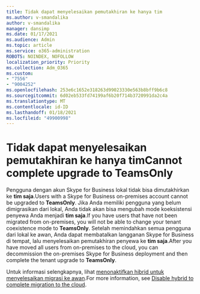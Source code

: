 ```yaml
---
title: Tidak dapat menyelesaikan pemutakhiran ke hanya tim
ms.author: v-smandalika
author: v-smandalika
manager: dansimp
ms.date: 01/17/2021
ms.audience: Admin
ms.topic: article
ms.service: o365-administration
ROBOTS: NOINDEX, NOFOLLOW
localization_priority: Priority
ms.collection: Adm_O365
ms.custom:
- "7556"
- "9004252"
ms.openlocfilehash: 253e6c1652e318263d99023330e563b8bff9b6c8
ms.sourcegitcommit: 6d02eb533fd74199af6b20f714b3720991da2c4a
ms.translationtype: MT
ms.contentlocale: id-ID
ms.lasthandoff: 01/18/2021
ms.locfileid: "49900998"
---
```

# <a name="cannot-complete-upgrade-to-teamsonly"></a><span data-ttu-id="09554-102">Tidak dapat menyelesaikan pemutakhiran ke hanya tim</span><span class="sxs-lookup"><span data-stu-id="09554-102">Cannot complete upgrade to TeamsOnly</span></span>

<span data-ttu-id="09554-103">Pengguna dengan akun Skype for Business lokal tidak bisa dimutakhirkan ke **tim saja**.</span><span class="sxs-lookup"><span data-stu-id="09554-103">Users with a Skype for Business on-premises account cannot be upgraded to **TeamsOnly**.</span></span> <span data-ttu-id="09554-104">Jika Anda memiliki pengguna yang belum dimigrasikan dari lokal, Anda tidak akan bisa mengubah mode koeksistensi penyewa Anda menjadi **tim saja**.</span><span class="sxs-lookup"><span data-stu-id="09554-104">If you have users that have not been migrated from on-premises, you will not be able to change your tenant coexistence mode to **TeamsOnly**.</span></span> <span data-ttu-id="09554-105">Setelah memindahkan semua pengguna dari lokal ke awan, Anda dapat membatalkan langganan Skype for Business di tempat, lalu menyelesaikan pemutakhiran penyewa ke **tim saja**.</span><span class="sxs-lookup"><span data-stu-id="09554-105">After you have moved all users from on-premises to the cloud, you can decommission the on-premises Skype for Business deployment and then complete the tenant upgrade to **TeamsOnly**.</span></span> 

<span data-ttu-id="09554-106">Untuk informasi selengkapnya, lihat [menonaktifkan hibrid untuk menyelesaikan migrasi ke awan](https://docs.microsoft.com/skypeforbusiness/hybrid/cloud-consolidation-disabling-hybrid).</span><span class="sxs-lookup"><span data-stu-id="09554-106">For more information, see [Disable hybrid to complete migration to the cloud](https://docs.microsoft.com/skypeforbusiness/hybrid/cloud-consolidation-disabling-hybrid).</span></span> 